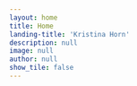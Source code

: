 ```yaml
---
layout: home
title: Home
landing-title: 'Kristina Horn'
description: null
image: null
author: null
show_tile: false
---
```



